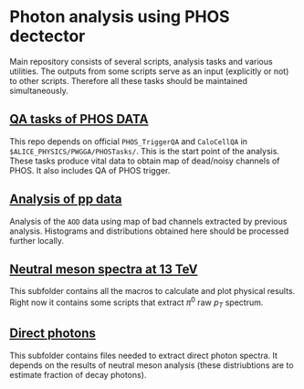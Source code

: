 # Photon analysis using PHOS dectector

Main repository consists of several scripts, analysis tasks and various utilities. The outputs from some scripts serve as an input (explicitly or not) to other scripts. Therefore all these tasks should be maintained simultaneously.


[QA tasks of PHOS DATA](qa/)
----------------------------

This repo depends on official `PHOS_TriggerQA`  and `CaloCellQA` in  `$ALICE_PHYSICS/PWGGA/PHOSTasks/`.
This is the start point of the analysis.
These tasks produce vital data to obtain map of dead/noisy channels of PHOS.
It also includes QA of PHOS trigger.


[Analysis of pp data](protons)
----------------------------------------------

Analysis of the `AOD` data using map of bad channels extracted by previous analysis. 
Histograms and distributions obtained here should be processed further locally.


[Neutral meson spectra at 13 TeV](pi0-spectrum)
--------------------------------

This subfolder contains all the macros to calculate and plot physical results.
Right now it contains some scripts that extract $\pi^{0}$ raw $p_T$ spectrum.


[Direct photons](direct-photons)
--------------------------------
This subfolder contains files needed to extract direct photon spectra. 
It depends on the results of neutral meson analysis (these distriubtions are to estimate fraction of decay photons).

